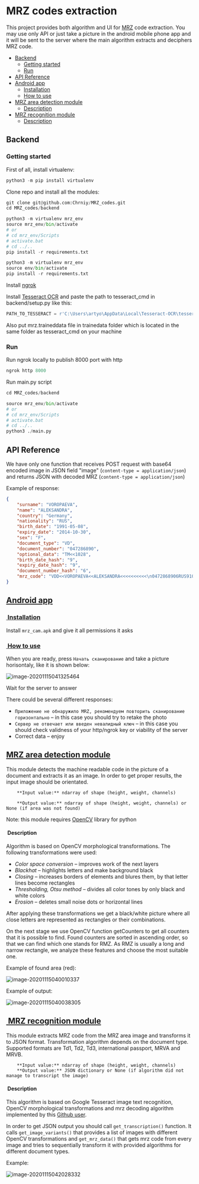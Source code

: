 # MRZ codes extraction 

This project provides both algorithm and UI for [MRZ](https://en.wikipedia.org/wiki/Machine-readable_passport) code extraction. You may use only API or just take a picture in the android mobile phone app and it will be sent to the server where the main algorithm extracts and deciphers MRZ code.

* [Backend](#backend)
  * [Getting started](#getting-started)
  * [Run](###Run)
* [API Reference](#api-reference)
* [Android app](#android-app)
  * [Installation](#installation)
  * [How to use](#how-to-use)
* [MRZ area detection module](#mrz-area-detection-module)
  * [Description](#description1)
* [MRZ recognition module](#mrz-recognition-module)
  * [Description](#description2)

## <a name="backend"> Backend </a>

### <a name="getting-started"> Getting started </a>

First of all, install virtualenv:

```python
python3 -m pip install virtualenv
```

Clone repo and install all the modules:

```python
git clone git@github.com:Chrniy/MRZ_codes.git
cd MRZ_codes/backend

python3 -m virtualenv mrz_env
source mrz_env/bin/activate
# or 
# cd mrz_env/Scripts
# activate.bat
# cd ../..
pip install -r requirements.txt
```

```python
python3 -m virtualenv mrz_env
source env/bin/activate
pip install -r requirements.txt
```

Install [ngrok](https://ngrok.com/download)

Install [Tesseract OCR](https://github.com/tesseract-ocr/tessdoc) and paste the path to tesseract_cmd in backend/setup.py like this:

```python
PATH_TO_TESSERACT = r'C:\Users\artyo\AppData\Local\Tesseract-OCR\tesseract.exe'
```

Also put mrz.traineddata file in trainedata folder which is located in the same folder as tesseract_cmd on your machine

### <a name="run"> Run </a>

Run ngrok locally to publish 8000 port with http

```python
ngrok http 8000
```

Run main.py script 

```python
cd MRZ_codes/backend

source mrz_env/bin/activate
# or 
# cd mrz_env/Scripts
# activate.bat
# cd ../..
python3 ./main.py
```

## <a name="api-reference"> API Reference </a>

We have only one function that receives POST request with base64 encoded image in JSON field "image" (`content-type = application/json`) and returns JSON with decoded MRZ (`content-type = application/json`)

Example of response:

```json
{
    "surname": "VOROPAEVA", 
    "name": "ALEKSANDRA", 
    "country": "Germany", 
    "nationality": "RUS", 
    "birth_date": "1991-05-08", 
    "expiry_date": "2014-10-30", 
    "sex": "F", 
    "document_type": "VD", 
    "document_number": "047286890", 
    "optional_data": "TM<<1028", 
    "birth_date_hash": "9", 
    "expiry_date_hash": "9", 
    "document_number_hash": "6", 
  	"mrz_code": "VDD<<VOROPAEVA<<ALEKSANDRA<<<<<<<<<<\n0472868906RUS9105089F1410309TM<<1028"
}
```

## <a href="android-app"> Android app </a>

### <a href="installation"> Installation </a>

Install `mrz_cam.apk` and give it all permissions it asks

### <a href="how-to-use"> How to use </a>

When you are ready, press `Начать сканирование` and take a picture horisontaly, like it is shown below:

![image-20201115041325464](https://sun9-57.userapi.com/DZouBNMEfIC7jvmK4C8efXseSEYNtxrz7BQ_Fw/-KvS2O2zMyg.jpg)

Wait for the server to answer

There could be several different responses:

* `Приложение не обнаружило MRZ, рекомендуем повторить сканирование горизонтально` – in this case you should try to retake the photo
* `Сервер не отвечает или введен невалидный ключ` – in this case you should check validness of your http/ngrok key or viability of the server
* Correct data – enjoy

## <a href="mrz-area-detection-module"> MRZ area detection module </a>

This module detects the machine readable code in the picture of a document and extracts it as an image. In order to get proper results, the input image should be orientated.



		**Input value:** ndarray of shape (height, weight, channels)
	
		**Output value:** ndarray of shape (height, weight, channels) or None (if area was not found)



Note: this module requires [OpenCV](https://opencv.org/) library for python

#### <a name="description1"> Description </a>

Algorithm is based on OpenCV morphological transformations. The following transformations were used:

* *Color space conversion* – improves work of the next layers
* *Blackhat* – highlights letters and make background black
* *Closing* – increases borders of elements and blures them,  by that letter lines become rectangles
* *Thresholding, Otsu method* – divides all color tones by only black and white colors
* *Erosion* – deletes small noise dots or horizontal lines

After applying these transformations we get a black/white picture where all close letters are represented as rectangles or their combinations. 

On the next stage we use OpenCV function getCounters to get all counters that it is possible to find. Found counters are sorted in ascending order, so that we can find which one stands for RMZ. As RMZ is usually a long and narrow rectangle, we analyze these features and choose the most suitable one.

Example of found area (red):

![image-20201115040010337](https://sun9-50.userapi.com/44cG0_gmsG9q0FQg8EK0tT6jZT_L-4PiWnHoXQ/mponB8T54SE.jpg)

Example of output:

![image-20201115040038305](https://sun9-73.userapi.com/jaSr1SusdYWLWP5I-nP4MYCbj6GMHNfnI1gwcg/uPULGrFygcM.jpg)



## <a href="mrz-recognition-module"> MRZ recognition module </a>

This module extracts MRZ code from the MRZ area image and transforms it to JSON format. Transformation algorithm depends on the document type. Supported formats are Td1, Td2, Td3, international passport, MRVA  and MRVB.



		**Input value:** ndarray of shape (height, weight, channels)
		**Output value:** JSON dictionary or None (if algorithm did not manage to transcript the image)



#### <a name="description2"> Description </a>

This algorithm is based on Google Tesseract image text recognition, OpenCV morphological transformations and mrz decoding algorithm implemented by this [Github user](https://github.com/Arg0s1080/mrz).

In order to get JSON output you should call `get_transcription()` function. It calls `get_image_variants()` that provides a list of images with different OpenCV transformations and `get_mrz_data()` that gets mrz code from every image and tries to sequentially transform it with provided algorithms for different document types.

Example:

![image-20201115042028332](https://sun9-63.userapi.com/wMfKLAQHMRkRZdjX2t2c7VASKK3H4_uwxsamxQ/yr_puaJ2ZZE.jpg)

